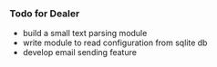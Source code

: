 ### Todo for Dealer

* build a small text parsing module
* write module to read configuration from sqlite db
* develop email sending feature
	